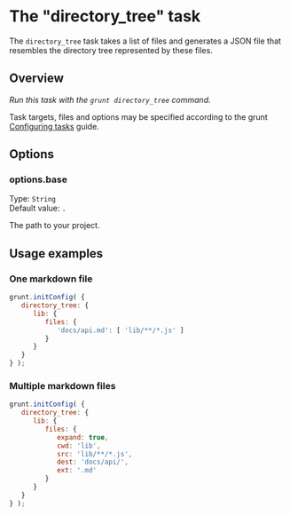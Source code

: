 # The "directory_tree" task

The `directory_tree` task takes a list of files and generates a JSON file
that resembles the directory tree represented by these files.

## Overview

*Run this task with the `grunt directory_tree` command.*

Task targets, files and options may be specified according to the grunt
[Configuring tasks](http://gruntjs.com/configuring-tasks) guide.

## Options

### options.base

Type: `String`  
Default value: `.`

The path to your project.

## Usage examples

### One markdown file

```js
grunt.initConfig( {
   directory_tree: {
      lib: {
         files: {
            'docs/api.md': [ 'lib/**/*.js' ]
         }
      }
   }
} );
```

### Multiple markdown files

```js
grunt.initConfig( {
   directory_tree: {
      lib: {
         files: {
            expand: true,
            cwd: 'lib',
            src: 'lib/**/*.js',
            dest: 'docs/api/',
            ext: '.md'
         }
      }
   }
} );
```
